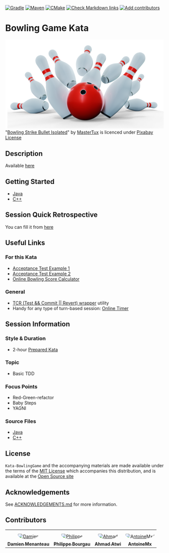 [![Gradle](https://github.com/murex/Kata-BowlingGame/actions/workflows/gradle.yml/badge.svg)](https://github.com/murex/Kata-BowlingGame/actions/workflows/gradle.yml)
[![Maven](https://github.com/murex/Kata-BowlingGame/actions/workflows/maven.yml/badge.svg)](https://github.com/murex/Kata-BowlingGame/actions/workflows/maven.yml)
[![CMake](https://github.com/murex/Kata-BowlingGame/actions/workflows/cmake.yml/badge.svg)](https://github.com/murex/Kata-BowlingGame/actions/workflows/cmake.yml)
[![Check Markdown links](https://github.com/murex/Kata-BowlingGame/actions/workflows/markdown-link-check.yml/badge.svg)](https://github.com/murex/Kata-BowlingGame/actions/workflows/markdown-link-check.yml)
[![Add contributors](https://github.com/murex/Kata-BowlingGame/actions/workflows/contributors.yml/badge.svg)](https://github.com/murex/Kata-BowlingGame/actions/workflows/contributors.yml)

# Bowling Game Kata

![Bowling Game](./images/BowlingGame.png) <br>
"[Bowling Strike Bullet Isolated](https://pixabay.com/illustrations/bowling-strike-bullet-isolated-3d-3427969/)" by [MasterTux](https://pixabay.com/fr/users/mastertux-470906/) is licenced under [Pixabay License](https://pixabay.com/fr/service/license/)

## Description

Available [here](http://codingdojo.org/kata/Bowling/)

## Getting Started

- [Java](java/GETTING_STARTED.md)
- [C++](cpp/GETTING_STARTED.md)

## Session Quick Retrospective

You can fill it from [here](QuickRetrospective.md)

## Useful Links

### For this Kata

- [Acceptance Test Example 1](http://www.labviewcraftsmen.com/blog/bowling-kata-unit-test-framework#)
- [Acceptance Test Example 2](http://slocums.homestead.com/gamescore.html)
- [Online Bowling Score Calculator](http://www.bowlinggenius.com/)

### General

- [TCR (Test && Commit || Revert) wrapper](tcr/TCR.md) utility
- Handy for any type of turn-based session: [Online Timer](https://agility.jahed.dev/)

## Session Information

### Style & Duration

- 2-hour [Prepared Kata](doc/PreparedKata.md)

### Topic

- Basic TDD

### Focus Points

- Red-Green-refactor
- Baby Steps
- YAGNI

### Source Files

- [Java](java)
- [C++](cpp)

## License

`Kata-BowlingGame` and the accompanying materials are made available
under the terms of the [MIT License](LICENSE.md) which accompanies this
distribution, and is available at the [Open Source site](https://opensource.org/licenses/MIT)

## Acknowledgements

See [ACKNOWLEDGEMENTS.md](ACKNOWLEDGEMENTS.md) for more information.

## Contributors

<table>
<tr>
    <td align="center" style="word-wrap: break-word; width: 150.0; height: 150.0">
        <a href=https://github.com/mengdaming>
            <img src=https://avatars.githubusercontent.com/u/1313765?v=4 width="100;"  style="border-radius:50%;align-items:center;justify-content:center;overflow:hidden;padding-top:10px" alt=Damien Menanteau/>
            <br />
            <sub style="font-size:14px"><b>Damien Menanteau</b></sub>
        </a>
    </td>
    <td align="center" style="word-wrap: break-word; width: 150.0; height: 150.0">
        <a href=https://github.com/philou>
            <img src=https://avatars.githubusercontent.com/u/23983?v=4 width="100;"  style="border-radius:50%;align-items:center;justify-content:center;overflow:hidden;padding-top:10px" alt=Philippe Bourgau/>
            <br />
            <sub style="font-size:14px"><b>Philippe Bourgau</b></sub>
        </a>
    </td>
    <td align="center" style="word-wrap: break-word; width: 150.0; height: 150.0">
        <a href=https://github.com/aatwi>
            <img src=https://avatars.githubusercontent.com/u/11088496?v=4 width="100;"  style="border-radius:50%;align-items:center;justify-content:center;overflow:hidden;padding-top:10px" alt=Ahmad Atwi/>
            <br />
            <sub style="font-size:14px"><b>Ahmad Atwi</b></sub>
        </a>
    </td>
    <td align="center" style="word-wrap: break-word; width: 150.0; height: 150.0">
        <a href=https://github.com/AntoineMx>
            <img src=https://avatars.githubusercontent.com/u/77109701?v=4 width="100;"  style="border-radius:50%;align-items:center;justify-content:center;overflow:hidden;padding-top:10px" alt=AntoineMx/>
            <br />
            <sub style="font-size:14px"><b>AntoineMx</b></sub>
        </a>
    </td>
</tr>
</table>

